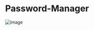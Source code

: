 # Password-Manager
![image](https://github.com/klaxay/Password-Manager/assets/122673882/9eddee6b-9cc8-4775-9ad9-2040d7702151)
